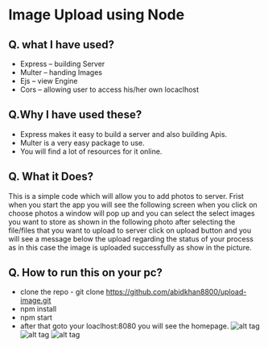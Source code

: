 # Image Upload using Node

 ## Q. what I have used?
* Express – building Server
* Multer – handing Images
* Ejs – view Engine
* Cors – allowing user to access his/her own locaclhost
 
 ## Q.Why I have used these?
 * Express makes it easy to build a server and also building Apis.
 * Multer is a very easy package  to use.
 * You will find a lot of resources for it online.
    
 ## Q. What it Does?
 This is a simple code which will allow you to add photos to server. Frist when you start the app you will see the following   screen when you click on choose photos a window will pop up and you can select the select images you want to store as shown in the following photo after selecting the file/files that you want to upload to server click on upload button and you will see a message below the upload regarding the status of your process as in this case the image is uploaded successfully as show in the picture.

## Q. How to run this on your pc?
* clone the repo - git clone https://github.com/abidkhan8800/upload-image.git
* npm install
* npm start 
* after that goto your loaclhost:8080 you will see the homepage.
![alt tag](https://raw.githubusercontent.com/abidkhan8800/upload-image/master/uploads/img1.png)
![alt tag](https://raw.githubusercontent.com/abidkhan8800/upload-image/master/uploads/img2.png)
![alt tag](https://raw.githubusercontent.com/abidkhan8800/upload-image/master/uploads/img2.png)



  
